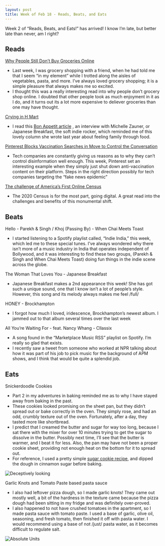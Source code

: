 ```yaml
---
layout: post
title: Week of Feb 18 - Reads, Beats, and Eats
---
```

<p class="message">
Week 2 of “Reads, Beats, and Eats!” has arrived! I know I’m late, but better late than never, am I right?
</p>

## Reads
 [Why People Still Don’t Buy Groceries Online](https://www.theatlantic.com/technology/archive/2019/02/online-grocery-shopping-has-been-slow-catch/581911/) 
* Last week, I was grocery shopping with a friend, when he had told me that I seem “in my element” while I trotted along the aisles of vegetables, pasta, and more. I’ve always loved grocery shopping; it is a simple pleasure that always makes me so excited. 
* I thought this was a really interesting read into why people don’t grocery shop online. I doubted that other people took as much enjoyment in it as I do, and it turns out its a lot more expensive to deliever groceries than one may have thought. 

[Crying in H Mart](https://www.newyorker.com/culture/culture-desk/crying-in-h-mart) 
* I read this  [Bon Appetit article](http://www.bonappetit.com/story/japanese-breakfast?utm_brand=ba&utm_social-type=owned&mbid=Social_Twitter_Healthyish) , an interview with Michelle Zauner, or Japanese Breakfast, the soft indie rocker, which reminded me of this lovely column she wrote last year about feeling family through food. 

[Pinterest Blocks Vaccination Searches in Move to Control the Conversation](https://www.wsj.com/articles/next-front-in-tech-firms-war-on-misinformation-bad-medical-advice-11550658601) 
* Tech companies are constantly giving us reasons as to why they can’t control disinformation well enough. This week, Pinterest set an interesting example when they simply just shut down anti-vaccination content on their platform. Steps in the right direction possibly for tech companies targeting the “fake news epidemic” 

[The challenge of America’s First Online Census](https://www.wired.com/story/us-census-2020-goes-digital/) 
* The 2020 Census is for the most part, going digital. A great read into the challenges and benefits of this monumental shift.

## Beats
Hello - Parekh & Singh / Khoj (Passing By) - When Chai Meets Toast 
* I started listening to a Spotify playlist called, “Indie India,” this week, which led me to these special tunes. I’ve always  wondered why there isn’t more of a music industry in India that operates independent of Bollywood, and it was interesting to find these two groups, (Parekh & Singh and When Chai Meets Toast) doing fun things in the indie scene across the globe. 

The Woman That Loves You - Japanese Breakfast 
* Japanese Breakfast makes a 2nd appearance this week! She has got such a unique sound, one that I know isn’t a lot of people’s style. However, this song and its melody always makes me feel /full/

HONEY - Brockhampton
* I forgot how much I loved, iridescence, Brockhampton’s newest album. I jammed out to that album several times over the last week 

All You’re Waiting For - feat. Nancy Whang - Cllassix
* A song found in the “Marketplace Music RSS” playlist on Spotify. I’m really so glad that exists. 
* I recently saw a tweet from someone who worked at NPR talking about how it was part of his job to pick music for the background of APM shows, and I think that would be quite a splendid job. 


## Eats
Snickerdoodle Cookies 
* Part 2 in my adventures in baking reminded me as to why I have stayed away from baking in the past.
* These  cookies looked promising on the sheet pan, but they didn’t spread out or bake correctly in the oven. They simply rose, and had an odd, crumbly texture out of the oven. Fortunately, after a day, they tasted more like shortbread. 
* I predict that I creamed the butter and sugar for way too long, because I sat there with the mixer for over 10 minutes trying to get the sugar to dissolve in the butter. Possibly next time, I’ll see that the butter is warmer, and I beat it for less. Also, the pan may have not been a proper cookie sheet, providing not enough heat on the bottom for it to spread out. 
* For reference, I used a pretty simple [sugar cookie recipe](https://www.lifeloveandsugar.com/best-soft-and-chewy-sugar-cookies/), and dipped the dough in cinnamon sugar before baking.  

![Deceptively looking]({{site.url}}/assets/2-11-pics/cookies.heic)

Garlic Knots and Tomato Paste based pasta sauce 
* I also had leftover pizza dough, so I made garlic knots! They came out mostly well, a bit of the hardness in the texture came because the pizza dough had been sitting in my fridge and was definitely over-proved. 
* I also happened to not have crushed tomatoes in the apartment, so I made pasta sauce with tomato paste. I used a base of garlic, olive oil, seasoning, and fresh tomato, then finished it off with pasta water. I would recommend using a base of not /just/ pasta water, as it becomes difficult to regulate salt. 

![Absolute Units ]({{site.url}}/assets/2-11-pics/cookies.heic)
